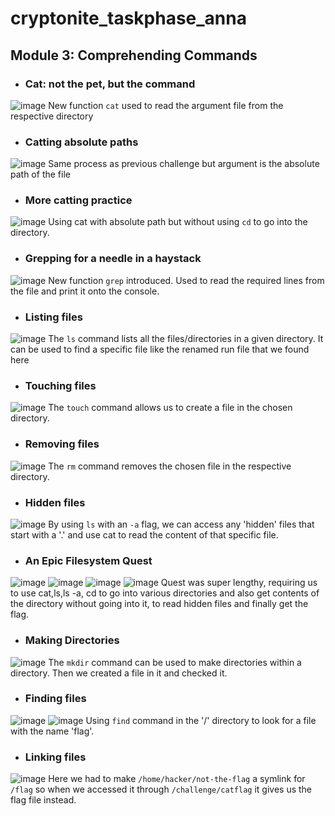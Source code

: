 # cryptonite_taskphase_anna
## Module 3: Comprehending Commands

- ### Cat: not the pet, but the command
![image](https://github.com/user-attachments/assets/153d3092-e7cd-4f4b-a862-58263d65a76e)
New function `cat` used to read the argument file from the respective directory

- ### Catting absolute paths
![image](https://github.com/user-attachments/assets/fda3e477-e643-4679-a2bd-b7373ece3812)
Same process as previous challenge but argument is the absolute path of the file

- ### More catting practice
![image](https://github.com/user-attachments/assets/553cf65d-b4dd-4316-afcd-5626fbcf0af3)
Using cat with absolute path but without using `cd` to go into the directory.

- ### Grepping for a needle in a haystack
![image](https://github.com/user-attachments/assets/b7bfc414-28f5-4c26-bf2f-b23902c007ba)
New function `grep` introduced. Used to read the required lines from the file and print it onto the console.

- ### Listing files
![image](https://github.com/user-attachments/assets/e8813e40-860d-4909-a1d0-6a58d098ba1b)
The `ls` command lists all the files/directories in a given directory. It can be used to find a specific file like the renamed run file that we found here

- ### Touching files
![image](https://github.com/user-attachments/assets/b08a7037-6620-406b-844b-85ebb628a959)
The `touch` command allows us to create a file in the chosen directory.

- ### Removing files
![image](https://github.com/user-attachments/assets/1ecde67e-57c7-43b3-a3ba-936ba7738445)
The `rm` command removes the chosen file in the respective directory.

- ### Hidden files
![image](https://github.com/user-attachments/assets/1fd3ef8a-98e0-43de-89ff-532d19e9ffda)
By using `ls` with an `-a` flag, we can access any 'hidden' files that start with a '.' and use cat to read the content of that specific file.

- ### An Epic Filesystem Quest
![image](https://github.com/user-attachments/assets/90ab2f8a-56da-4335-bd0f-f9d2157977d3)
![image](https://github.com/user-attachments/assets/c54b3822-9eba-448e-891b-31b417fdf554)
![image](https://github.com/user-attachments/assets/15e03cbf-0483-41cc-8341-62aecf553f79)
![image](https://github.com/user-attachments/assets/03cbba31-6732-4280-bcc6-ecad82c990de)
Quest was super lengthy, requiring us to use cat,ls,ls -a, cd to go into various directories and also get contents of the directory without going into it, to read hidden files and finally get the flag.

- ### Making Directories
![image](https://github.com/user-attachments/assets/67ca398c-039a-4bcd-8afc-b21265bfc55b)
The `mkdir` command can be used to make directories within a directory. Then we created a file in it and checked it.

- ### Finding files
![image](https://github.com/user-attachments/assets/59851f7b-f5e1-40f4-ab97-ef53526ccf8c)
![image](https://github.com/user-attachments/assets/cb66fa06-acba-4cd4-a7e6-e3616633b8fc)
Using `find` command in the '/' directory to look for a file with the name 'flag'.

- ### Linking files
![image](https://github.com/user-attachments/assets/7117ad10-59d8-4de9-8a4c-352e6da1effc)
Here we had to make `/home/hacker/not-the-flag` a symlink for `/flag` so when we accessed it through `/challenge/catflag` it gives us the flag file instead.
